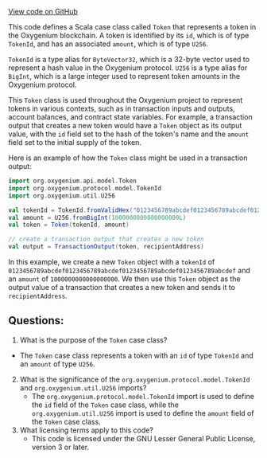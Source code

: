 [View code on GitHub](https://github.com/oxygenium/oxygenium/api/src/main/scala/org/oxygenium/api/model/Token.scala)

This code defines a Scala case class called `Token` that represents a token in the Oxygenium blockchain. A token is identified by its `id`, which is of type `TokenId`, and has an associated `amount`, which is of type `U256`. 

`TokenId` is a type alias for `ByteVector32`, which is a 32-byte vector used to represent a hash value in the Oxygenium protocol. `U256` is a type alias for `BigInt`, which is a large integer used to represent token amounts in the Oxygenium protocol.

This `Token` class is used throughout the Oxygenium project to represent tokens in various contexts, such as in transaction inputs and outputs, account balances, and contract state variables. For example, a transaction output that creates a new token would have a `Token` object as its output value, with the `id` field set to the hash of the token's name and the `amount` field set to the initial supply of the token.

Here is an example of how the `Token` class might be used in a transaction output:

```scala
import org.oxygenium.api.model.Token
import org.oxygenium.protocol.model.TokenId
import org.oxygenium.util.U256

val tokenId = TokenId.fromValidHex("0123456789abcdef0123456789abcdef0123456789abcdef0123456789abcdef")
val amount = U256.fromBigInt(1000000000000000000L)
val token = Token(tokenId, amount)

// create a transaction output that creates a new token
val output = TransactionOutput(token, recipientAddress)
```

In this example, we create a new `Token` object with a `tokenId` of `0123456789abcdef0123456789abcdef0123456789abcdef0123456789abcdef` and an `amount` of `1000000000000000000`. We then use this `Token` object as the output value of a transaction that creates a new token and sends it to `recipientAddress`.
## Questions: 
 1. What is the purpose of the `Token` case class?
   - The `Token` case class represents a token with an `id` of type `TokenId` and an `amount` of type `U256`.
2. What is the significance of the `org.oxygenium.protocol.model.TokenId` and `org.oxygenium.util.U256` imports?
   - The `org.oxygenium.protocol.model.TokenId` import is used to define the `id` field of the `Token` case class, while the `org.oxygenium.util.U256` import is used to define the `amount` field of the `Token` case class.
3. What licensing terms apply to this code?
   - This code is licensed under the GNU Lesser General Public License, version 3 or later.